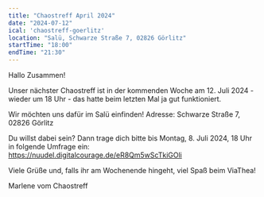 ```yaml
---
title: "Chaostreff April 2024"
date: "2024-07-12"
ical: 'chaostreff-goerlitz'
location: "Salü, Schwarze Straße 7, 02826 Görlitz"
startTime: "18:00"
endTime: "21:30"
---
```



Hallo Zusammen! 

Unser nächster Chaostreff ist in der kommenden Woche am 12. Juli 2024 - wieder um 18 Uhr - das hatte beim letzten Mal ja gut funktioniert.

Wir möchten uns dafür im Salü einfinden! Adresse: Schwarze Straße 7, 02826 Görlitz

Du willst dabei sein? Dann trage dich bitte bis Montag, 8. Juli 2024, 18 Uhr in folgende Umfrage ein:  https://nuudel.digitalcourage.de/eR8Qm5wScTkiGOli

Viele Grüße und, falls ihr am Wochenende hingeht, viel Spaß beim ViaThea!

Marlene vom Chaostreff